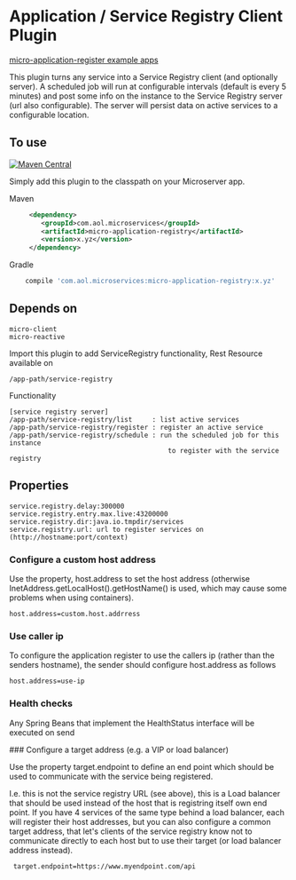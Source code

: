 # Application / Service Registry Client Plugin

[micro-application-register example apps](https://github.com/aol/micro-server/tree/master/micro-application-register/src/test/java/app)

This plugin turns any service into a Service Registry client (and optionally server). A scheduled job will run at configurable intervals (default is every 5 minutes) and post some info on the instance to the Service Registry server (url also configurable). The server will persist data on active services to a configurable location.

## To use

[![Maven Central](https://maven-badges.herokuapp.com/maven-central/com.aol.microservices/micro-application-register/badge.svg)](https://maven-badges.herokuapp.com/maven-central/com.aol.microservices/micro-application-register)

Simply add this plugin to the classpath on your Microserver app.

Maven 
```xml
     <dependency>
        <groupId>com.aol.microservices</groupId>  
        <artifactId>micro-application-registry</artifactId>
        <version>x.yz</version>
     </dependency>
```    
Gradle
```groovy
    compile 'com.aol.microservices:micro-application-registry:x.yz'
```
## Depends on

    micro-client
    micro-reactive

Import this plugin to add ServiceRegistry functionality, Rest Resource available on

    /app-path/service-registry

Functionality

    [service registry server]
    /app-path/service-registry/list     : list active services
    /app-path/service-registry/register : register an active service
    /app-path/service-registry/schedule : run the scheduled job for this instance 
    										to register with the service registry
    

## Properties

    service.registry.delay:300000
    service.registry.entry.max.live:43200000
    service.registry.dir:java.io.tmpdir/services
    service.registry.url: url to register services on (http://hostname:port/context)
    
### Configure a custom host address

Use the property, host.address to set the host address (otherwise InetAddress.getLocalHost().getHostName() is used, which may cause some problems when using containers).

	host.address=custom.host.addrress

### Use caller ip

To configure the application register to use the callers ip (rather than the senders hostname), the sender should configure host.address as follows 

	host.address=use-ip

### Health checks

Any Spring Beans that implement the HealthStatus interface will be executed on send
	
### Configure a target address (e.g. a VIP or load balancer)

Use the property target.endpoint to define an end point which should be used to communicate with the service being registered.

I.e. this is not the service registry URL (see above), this is a Load balancer that should be used instead of the host that is registring itself own end point. If you have 4 services of the same type behind a load balancer, each will register their host addresses, but you can also configure a common target address, that let's clients of the service registry know not to communicate directly to each host but to use their target (or load balancer address instead).

     target.endpoint=https://www.myendpoint.com/api	
